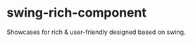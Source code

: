 swing-rich-component
====================

Showcases for rich &amp; user-friendly designed based on swing.